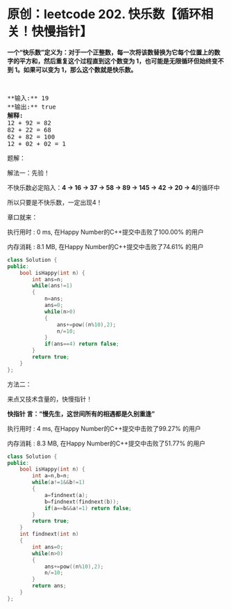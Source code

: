# 原创：leetcode 202. 快乐数【循环相关！快慢指针】

**一个“快乐数”定义为：对于一个正整数，每一次将该数替换为它每个位置上的数字的平方和，然后重复这个过程直到这个数变为 1，也可能是无限循环但始终变不到 1。如果可以变为 1，那么这个数就是快乐数。**

 

> 
<pre>
**输入:** 19
**输出:** true
<strong>解释: 
</strong>12 + 92 = 82
82 + 22 = 68
62 + 82 = 100
12 + 02 + 02 = 1 </pre>


题解：

解法一：先验！

不快乐数必定陷入：**4 → 16 → 37 → 58 → 89 → 145 → 42 → 20 → 4**的循环中

所以只要是不快乐数，一定出现4！

章口就来：

执行用时 : 0 ms, 在Happy Number的C++提交中击败了100.00% 的用户

内存消耗 : 8.1 MB, 在Happy Number的C++提交中击败了74.61% 的用户
```c++
class Solution {
public:
    bool isHappy(int n) {
        int ans=n;
        while(ans!=1)
        {
            n=ans;
            ans=0;
            while(n>0)
            {
                ans+=pow((n%10),2);
                n/=10;
            }
            if(ans==4) return false;
        }
        return true;
    }
};
```

方法二：

来点又技术含量的，快慢指针！

**快指针 言：“慢先生，这世间所有的相遇都是久别重逢”**

执行用时 : 4 ms, 在Happy Number的C++提交中击败了99.27% 的用户

内存消耗 : 8.3 MB, 在Happy Number的C++提交中击败了51.77% 的用户
```c++
class Solution {
public:
    bool isHappy(int n) {
        int a=n,b=n;
        while(a!=1&&b!=1)
        {
            a=findnext(a);
            b=findnext(findnext(b));
            if(a==b&&a!=1) return false; 
        }
        return true;
    }
    int findnext(int n)
    {
        int ans=0;
        while(n>0)
        {
            ans+=pow((n%10),2);
            n/=10;
        }
        return ans;
    }
};
```
 

 

 
